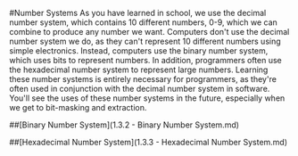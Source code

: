 #Number Systems
As you have learned in school, we use the decimal number system, which contains 10 different numbers, 0-9, which we can combine to produce any number we want. Computers don't use the decimal number system we do, as they can't represent 10 different numbers using simple electronics. Instead, computers use the binary number system, which uses bits to represent numbers. In addition, programmers often use the hexadecimal number system to represent large numbers. Learning these number systems is entirely necessary for programmers, as they're often used in conjunction with the decimal number system in software. You'll see the uses of these number systems in the future, especially when we get to bit-masking and extraction.

##[Binary Number System](1.3.2 - Binary Number System.md)

##[Hexadecimal Number System](1.3.3 - Hexadecimal Number System.md)
